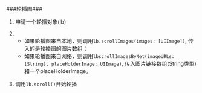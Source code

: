 ###轮播图###

1. 申请一个轮播对象(lb)

2. * 如果轮播图来自本地，则调用`lb.scrollImages(images: [UIImage])`, 传入的是轮播图的图片数组；
   * 如果轮播图来自网络，则调用`lbscrollImagesByNet(imageURLs: [String], placeHolderImage: UIImage)`, 传入图片链接数组(String类型)和一个placeHolderImage。
   
3. 调用`lb.scroll()`开始轮播